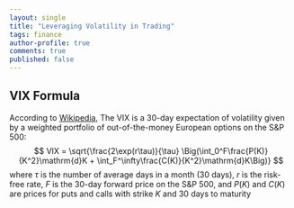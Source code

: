 ```yaml
---
layout: single
title: "Leveraging Volatility in Trading"
tags: finance
author-profile: true
comments: true
published: false
---
```


## VIX Formula

According to [Wikipedia](https://en.wikipedia.org/wiki/VIX), The VIX is a 30-day expectation of volatility given by a weighted portfolio of out-of-the-money European options on the S&P 500:
$$
VIX = \sqrt{\frac{2\exp(r\tau)}{\tau} \Big(\int_0^F\frac{P(K)}{K^2}\mathrm{d}K + \int_F^\infty\frac{C(K)}{K^2}\mathrm{d}K\Big)}
$$
where $\tau$ is the number of average days in a month (30 days), $r$ is  the risk-free rate, $F$ is the 30-day forward price on the S&P 500, and $P(K)$ and $C(K)$ are prices for puts and calls with strike $K$ and 30 days to maturity